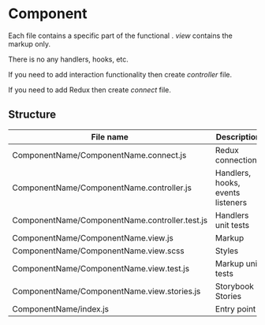 # Component

Each file contains a specific part of the functional
.
*view* contains the markup only.

There is no any handlers, hooks, etc.

If you need to add interaction functionality then create *controller* file.

If you need to add Redux then create *connect* file.

## Structure

| File name                                      | Description |
| ---------------------------------------------- | ----------- |
| ComponentName/ComponentName.connect.js         | Redux connections |
| ComponentName/ComponentName.controller.js      | Handlers, hooks, events listeners |
| ComponentName/ComponentName.controller.test.js | Handlers unit tests |
| ComponentName/ComponentName.view.js            | Markup |
| ComponentName/ComponentName.view.scss          | Styles |
| ComponentName/ComponentName.view.test.js       | Markup unit tests |
| ComponentName/ComponentName.view.stories.js    | Storybook Stories |
| ComponentName/index.js                         | Entry point |
